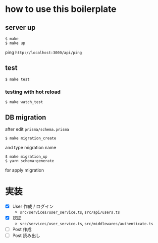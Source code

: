 # how to use this boilerplate

## server up

```
$ make
$ make up
```

ping `http://localhost:3000/api/ping`

## test

```
$ make test
```

### testing with hot reload

```
$ make watch_test
```

## DB migration

after edit `prisma/schema.prisma`

```
$ make migration_create
```

and type migration name

```
$ make migration_up
$ yarn schema:generate
```

for apply migration

# 実装

- [x] User 作成 / ログイン
  - `src/services/user_service.ts`, `src/api/users.ts`
- [x] 認証
  - `src/services/user_service.ts`, `src/middlewares/authenticate.ts`
- [ ] Post 作成
- [ ] Post 読み出し
